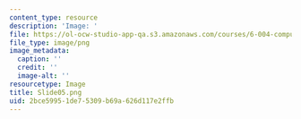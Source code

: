 ```yaml
---
content_type: resource
description: 'Image: '
file: https://ol-ocw-studio-app-qa.s3.amazonaws.com/courses/6-004-computation-structures-spring-2017/2bce59951de75309b69a626d117e2ffb_Slide05.png
file_type: image/png
image_metadata:
  caption: ''
  credit: ''
  image-alt: ''
resourcetype: Image
title: Slide05.png
uid: 2bce5995-1de7-5309-b69a-626d117e2ffb
---
```

